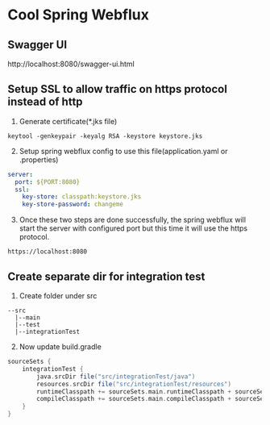 # Cool Spring Webflux

## Swagger UI

http://localhost:8080/swagger-ui.html

## Setup SSL to allow traffic on https protocol instead of http

1. Generate certificate(*.jks file)

 ```
keytool -genkeypair -keyalg RSA -keystore keystore.jks
 ```

2. Setup spring webflux config to use this file(application.yaml or .properties)

```yaml
server:
  port: ${PORT:8080}
  ssl:
    key-store: classpath:keystore.jks
    key-store-password: changeme
```

3. Once these two steps are done successfully, the spring webflux will start the server with configured port but this
   time it will use the https protocol.

```
https://localhost:8080
```

## Create separate dir for integration test

1. Create folder under src

```text
--src
  |--main
  |--test
  |--integrationTest
```

2. Now update build.gradle

```groovy
sourceSets {
    integrationTest {
        java.srcDir file("src/integrationTest/java")
        resources.srcDir file("src/integrationTest/resources")
        runtimeClasspath += sourceSets.main.runtimeClasspath + sourceSets.test.runtimeClasspath
        compileClasspath += sourceSets.main.compileClasspath + sourceSets.test.compileClasspath
    }
}
```
